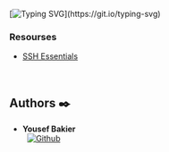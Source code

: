 [![Typing SVG](https://readme-typing-svg.herokuapp.com?font=Fira+Code&weight=600&size=28&pause=1000&repeat=false&width=435&height=54&lines=0x0B.+SSH\(%3A)](https://git.io/typing-svg)

### Resourses
- [SSH Essentials](https://intranet.alxswe.com/rltoken/ux0eM1QU9reNyG45b0erAQ)

<br />

## Authors :black_nib:

* __Yousef Bakier__ &nbsp;&nbsp;&nbsp;&nbsp;&nbsp;&nbsp; <br />
 &nbsp;&nbsp;[<img height="" src="https://img.shields.io/static/v1?label=&message=GitHub&color=181717&logo=GitHub&logoColor=f2f2f2&labelColor=2F333A" alt="Github">](https://github.com/Y-Baker)

